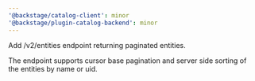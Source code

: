 ```yaml
---
'@backstage/catalog-client': minor
'@backstage/plugin-catalog-backend': minor
---
```


Add /v2/entities endpoint returning paginated entities.

The endpoint supports cursor base pagination and server side sorting of the entities by name or uid.
